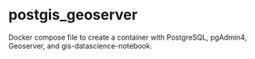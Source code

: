 # postgis_geoserver
Docker compose file to create a container with PostgreSQL, pgAdmin4, Geoserver, and gis-datascience-notebook.
